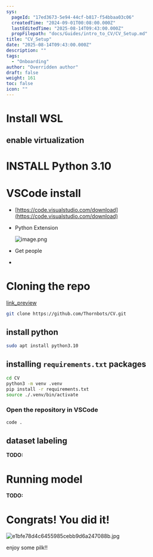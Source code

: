 ```yaml
---
sys:
  pageId: "17ed3673-5e94-44cf-b817-f54bbaa03c06"
  createdTime: "2024-09-01T00:08:00.000Z"
  lastEditedTime: "2025-08-14T09:43:00.000Z"
  propFilepath: "docs/Guides/intro_to_CV/CV_Setup.md"
title: "CV_Setup"
date: "2025-08-14T09:43:00.000Z"
description: ""
tags:
  - "Onboarding"
author: "Overridden author"
draft: false
weight: 161
toc: false
icon: ""
---
```


# Install WSL

## enable virtualization

# INSTALL Python 3.10

# VSCode install

- [https://code.visualstudio.com/download](https://code.visualstudio.com/download)
- Python Extension

	![image.png](https://prod-files-secure.s3.us-west-2.amazonaws.com/d518164a-d88e-44d1-a4ee-3adb3bd8bce0/d82b6650-a5e4-4d3c-b8c9-93d817dae00e/image.png?X-Amz-Algorithm=AWS4-HMAC-SHA256&X-Amz-Content-Sha256=UNSIGNED-PAYLOAD&X-Amz-Credential=ASIAZI2LB466XKB3XCI5%2F20250815%2Fus-west-2%2Fs3%2Faws4_request&X-Amz-Date=20250815T161055Z&X-Amz-Expires=3600&X-Amz-Security-Token=IQoJb3JpZ2luX2VjEBgaCXVzLXdlc3QtMiJGMEQCID3%2FMPdxCzJwASv1c0VTQ8p6m3TLcjbNrCto2ENlFnjpAiA4CYFWWtc64U98asKEm1iEHVUxOzGWWHdPSXUv0VUT6yr%2FAwhhEAAaDDYzNzQyMzE4MzgwNSIMf6D9rQaAfc899WQOKtwDugY92T6RQwUpOoBLJuCmTqOVQ8kTh%2BmcII%2FHhC0JwJtNpyXf3%2FGl30F3ub1GB6VMrVs%2B63O%2BwvF6%2BqUAgUN1qijVlibXBdTEd%2B6Ri6aIMKyVfERQ9ixOmCI8jxjGruhfSLr6qX0IInyaoiYsmu%2FrxA7OWGrw5B8mi%2BOPn3S0AleErAAqz1bM%2FI5MleSUfI7a7xatjYYf1avfL%2FGAeKTl%2FhGj9%2FPvmjs7mFPGD5zjk4sCKzkGJ1Cgd8o7ucLXaJN4lp%2FFdqLZrk%2FGLTcIh49QGMW8BueXQKRfRFUzQ4j1n8%2FoMJUX3rl6N03G0DAwQoHhtBeWzvSz2xHCmP0I%2BodCNAQC55Pe997U9AaDvxPAzokXzZG2WpRO%2B9PjLeqQ0AB573Pu9Yn9h7Mzp4FtE58kF1W6kXLtp1xXiNQDnqB%2B%2Fdy0ZCF5rSbiMjMcVbbxVGzVfKbmZ176TXEUdcY%2F2gBqJO6uCO0dCWcpWBZiWsfBw8CLLGwinBEUoo0ZeO6rXmS%2F%2FloC6OTZKJi%2BzON13ExiyOgQfAsFytSfXYym8XNqh27ehonNfYZNHFYJ94QyiBnN4CtHOGlDdLsrqWY2zDRYwUmzqh9gUWOhAUPxpj4u8Xhu7nmfCTo0oPaCPaUwlLX9xAY6pgHURH63%2FWsL81D%2FI7agaKx4b01rKqbcBtGoHwB2PF%2F3Ehff1JjgntL%2BM6B1kLIITHV8iMxhz24lV9hYus1tJE8BQ00OfBSreT0K4RsK%2FPAb26%2BKvtPQ9dYf%2FTCgq0qaP38bZiIGZGNrdCZPH6CbrxCYu2AhlvUqXlTVRi7pM5V2L5bR0yX40UBlJsJB39U5SAN85%2FugyLZvSr3Y9HNN6R4VNRp%2BXODh&X-Amz-Signature=8347aa3081f7c8982aa5fbdd48f63e6826fa3a7b37e910e501a67878fecccbcb&X-Amz-SignedHeaders=host&x-amz-checksum-mode=ENABLED&x-id=GetObject)
- Get people
- 

# Cloning the repo

[link_preview](https://github.com/Thornbots/CV/)

```bash
git clone https://github.com/Thornbots/CV.git
```

## install python

```bash
sudo apt install python3.10
```

## installing `requirements.txt` packages

```bash
cd CV
python3 -m venv .venv
pip install -r requirements.txt
source ./.venv/bin/activate
```

### Open the repository in VSCode

```bash
code .
```

## dataset labeling  

**TODO:**

# Running model

**TODO:**

# Congrats! You did it!

![e1bfe78d4c6455985cebb9d6a247088b.jpg](https://prod-files-secure.s3.us-west-2.amazonaws.com/d518164a-d88e-44d1-a4ee-3adb3bd8bce0/7d1ce04e-65d6-40c8-814d-754280e9515a/e1bfe78d4c6455985cebb9d6a247088b.jpg?X-Amz-Algorithm=AWS4-HMAC-SHA256&X-Amz-Content-Sha256=UNSIGNED-PAYLOAD&X-Amz-Credential=ASIAZI2LB466RLYNFM25%2F20250815%2Fus-west-2%2Fs3%2Faws4_request&X-Amz-Date=20250815T161054Z&X-Amz-Expires=3600&X-Amz-Security-Token=IQoJb3JpZ2luX2VjEBgaCXVzLXdlc3QtMiJIMEYCIQDp6EWnZAV%2FMBXap1BhMW6fVebmDB6IgAhYCom3hWuIWQIhALm0Uon7UaTqGUAVxpx2ojrPHnscheQ2sAHTS9Ahlfl%2FKv8DCGEQABoMNjM3NDIzMTgzODA1IgwDmg0AW8dyEcU1L3wq3AMatLIGy7aQKXt3l32R02ojj%2FnrSCcGRtPpHg%2FjlpKeSMRBP5EKN4bOyKFOWsloFFdy6iUqci49NMCwCXCiKV1LNJRdMKMl8cy4hphMv6%2FwPSQrkC2EJdrdUIeLuvevLwf7aGunVBMpC7ri%2BwVej%2F9O1WNp%2Bj5LiBJna1jTh7paKVyvC5%2FZMUKNrgPpVaJMOYH1o44LEL7RD49%2FO5hfnzKjYEvcd5ZEtFB1a2uVZ1hQZ9Z2ul%2FPdaI7liCzeQ1H%2BZrnBCes29SWnqxLPW%2FcL9lBIKKXoifk3SW11BRz1i6KhC3ZpsjewpwAIntMcim%2Ffv1JYohzAimLQzemnAb9M4c7EAxV%2FxyMQLyfnCLfaqSgBDaQ18rXGNZvQvrrWlPKCvWqnOtAn5ZO9tYdrWWX6xwD4qkWerp%2BJM4R0zwoQ34%2BakHpeGJqvpi%2F512o9gjEoXfd3RcRAdsvoUCfwiJepRa4qSeE8Yog3G2auzJeOoj3i7cTfOv7oM6PHBnJJI7Tx9VXUqWCav3T96FObhc6Qq7OPcZMPpY0qhh6BgADXZdoRjZqmdCcxjdLFvodwMCroVxwoDLVsMvdFH1%2BaB5r1zU5Wgs2bvzKrwTSpVqk%2Bl5jDAi1nc35hkqyl1R0KjCutf3EBjqkAWYd74ifYkWouDjEgq46WpKlpaGBF%2BGhUlB34HkqCgY81wxJEQcl2ZH%2F9iaKY811uoTF22j3Uli4OjjT0uVrdFNYg0F1GqHaU2s72BmupyEoHFtDfp6RMdkdZIFigkYY3nqL9jKTcQGLUtzy8mfqX6yiR8%2FGhqbCkFcD6Cpjvc%2FYEFJKHId4a4z8HpZas1uphW6LPQiAYq5%2FtL6N%2F9ax%2Fbzm4riS&X-Amz-Signature=74b9e5f59eed04c437b4b65fa5747e257d7ac77c3d76d3f4398cb3aa692c1106&X-Amz-SignedHeaders=host&x-amz-checksum-mode=ENABLED&x-id=GetObject)

enjoy some pilk!!
